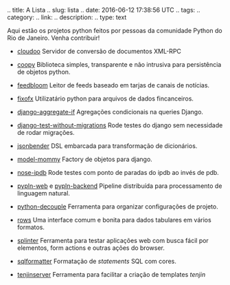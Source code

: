 .. title: A Lista
.. slug: lista
.. date: 2016-06-12 17:38:56 UTC
.. tags: 
.. category: 
.. link: 
.. description: 
.. type: text

Aqui estão os projetos python feitos por pessoas da comunidade Python do Rio de
Janeiro. Venha contribuir!

- [cloudoo](https://github.com/nexedi/cloudooo) Servidor de conversão de
  documentos XML-RPC

- [coopy](https://github.com/felipecruz/coopy) Biblioteca simples, transparente
  e não intrusiva para persistência de objetos python.

- [feedbloom](https://github.com/eduardostalinho/feedbloom) Leitor de feeds
  baseado em tarjas de canais de notícias.

- [fixofx](https://github.com/henriquebastos/fixofx) Utilizatário python para
  arquivos de dados fincanceiros.

- [django-aggregate-if](https://github.com/henriquebastos/django-aggregate-if)
  Agregações condicionais na queries Django.

- [django-test-without-migrations](https://github.com/henriquebastos/django-test-without-migrations)
  Rode testes do django sem necessidade de rodar migrações.

- [jsonbender](https://github.com/Onyo/jsonbender) DSL embarcada para
  transformação de dicionários.

- [model-mommy](https://github.com/vandersonmota/model_mommy) Factory de
  objetos para django.

- [nose-ipdb](https://github.com/flavioamieiro/nose-ipdb) Rode testes com ponto
  de paradas do ipdb ao invés de pdb.

- [pypln-web](https://github.com/NAMD/pypln.web) e
  [pypln-backend](https://github.com/NAMD/pypln.backend) Pipeline distribuída
para processamento de linguagem natural.

- [python-decouple](https://github.com/henriquebastos/python-decouple)
  Ferramenta para organizar configurações de projeto.

- [rows](https://github.com/turicas/rows) Uma interface comum e bonita para
  dados tabulares em vários formatos.

- [splinter](https://github.com/cobrateam/splinter) Ferramenta para testar
  aplicações web com busca fácil por elementos, form actions e outras ações do
browser.

- [sqlformatter](https://github.com/henriquebastos/sqlformatter) Formatação de
  *statements* SQL com cores.

- [tenjinserver](https://github.com/henriquebastos/tenjinserver) Ferramenta
  para facilitar a criação de templates *tenjin*
